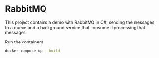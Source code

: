 # RabbitMQ

This project contains a demo with RabbitMQ in C#, sending the messages to a queue and a background service that consume it processing that messages

Run the containers
```bash
docker-compose up --build
```
